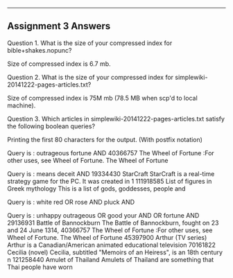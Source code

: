 ----------------------
Assignment 3 Answers
----------------------

Question 1. What is the size of your compressed index for bible+shakes.nopunc?

Size of compressed index is 6.7 mb.

Question 2. What is the size of your compressed index for simplewiki-20141222-pages-articles.txt?

Size of compressed index is 75M mb (78.5 MB when scp'd to local machine).

Question 3. Which articles in simplewiki-20141222-pages-articles.txt satisfy the following boolean queries?

Printing the first 80 characters for the output. (With postfix notation)

Query is : outrageous fortune AND
40366757    The Wheel of Fortune	:For other uses, see Wheel of Fortune. The Wheel of Fortune

Query is : means deceit AND
19334430	StarCraft	StarCraft is a real-time strategy game for the PC. It was created in 1
111918585	List of figures in Greek mythology	This is a list of gods, goddesses, people and

Query is : white red OR rose AND pluck AND

Query is : unhappy outrageous OR good your AND OR fortune AND
29136931	Battle of Bannockburn	The Battle of Bannockburn, fought on 23 and 24 June 1314, 
40366757	The Wheel of Fortune	:For other uses, see Wheel of Fortune. The Wheel of Fortune
45397900	Arthur (TV series)	Arthur is a Canadian/American animated educational television
70161822	Cecilia (novel)	Cecilia, subtitled "Memoirs of an Heiress", is an 18th century n
121258440	Amulet of Thailand	Amulets of Thailand are something that Thai people have worn
